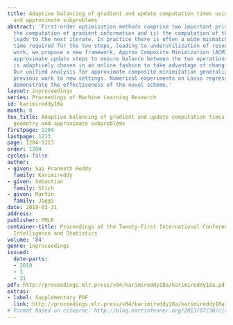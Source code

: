 ```yaml
---
title: Adaptive balancing of gradient and update computation times using global geometry
  and approximate subproblems
abstract: 'First-order optimization methods comprise two important primitives: i)
  the computation of gradient information and ii) the computation of the update that
  leads to the next iterate. In practice there is often a wide mismatch between the
  time required for the two steps, leading to underutilization of resources. In this
  work, we propose a new framework, Approx Composite Minimization (ACM) that uses
  approximate update steps to ensure balance between the two operations. The accuracy
  is adaptively chosen in an online fashion to take advantage of changing conditions.
  Our unified analysis for approximate composite minimization generalizes and extends
  previous work to new settings. Numerical experiments on Lasso regression and SVMs
  demonstrate the effectiveness of the novel scheme.'
layout: inproceedings
series: Proceedings of Machine Learning Research
id: karimireddy18a
month: 0
tex_title: Adaptive balancing of gradient and update computation times using global
  geometry and approximate subproblems
firstpage: 1204
lastpage: 1213
page: 1204-1213
order: 1204
cycles: false
author:
- given: Sai Praneeth Reddy
  family: Karimireddy
- given: Sebastian
  family: Stich
- given: Martin
  family: Jaggi
date: 2018-03-31
address: 
publisher: PMLR
container-title: Proceedings of the Twenty-First International Conference on Artficial
  Intelligence and Statistics
volume: '84'
genre: inproceedings
issued:
  date-parts:
  - 2018
  - 3
  - 31
pdf: http://proceedings.mlr.press/v84/karimireddy18a/karimireddy18a.pdf
extras:
- label: Supplementary PDF
  link: http://proceedings.mlr.press/v84/karimireddy18a/karimireddy18a-supp.pdf
# Format based on citeproc: http://blog.martinfenner.org/2013/07/30/citeproc-yaml-for-bibliographies/
---
```

